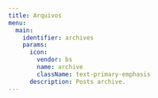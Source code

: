 ```yaml
---
title: Arquivos
menu:
  main:
    identifier: archives
    params:
      icon:
        vendor: bs
        name: archive
        className: text-primary-emphasis
      description: Posts archive.
---
```


<!-- 
---
title: Archives
menu:
  main:
    parent: blog
    params:
      icon:
        vendor: bs
        name: archive
        className: text-primary-emphasis
      description: Posts archive.
--- -->
